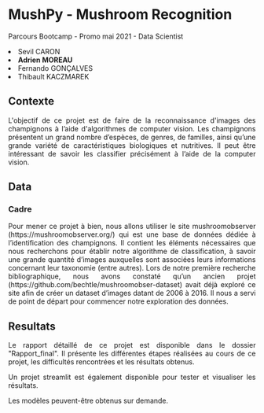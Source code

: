 # MushPy - Mushroom Recognition

Parcours Bootcamp - Promo mai 2021 - Data Scientist

<li> Sevil CARON
<li><B> Adrien MOREAU </B>
<li>Fernando GONÇALVES
<li>Thibault KACZMAREK
</li>

## Contexte

<div align="justify">L'objectif de ce projet est de faire de la reconnaissance d'images des champignons à l’aide d'algorithmes de computer vision. Les champignons présentent un grand nombre d’espèces, de genres, de familles, ainsi qu’une grande variété de caractéristiques biologiques et nutritives. Il peut être intéressant de savoir les classifier précisément à l’aide de la computer vision. </div> 


## Data
### Cadre
<div align="justify">Pour mener ce projet à bien, nous allons utiliser le site mushroomobserver (https://mushroomobserver.org/) qui est une base de données dédiée à l’identification des champignons. Il contient les éléments nécessaires que nous recherchons pour établir notre algorithme de classification, à savoir une grande quantité d’images auxquelles sont associées leurs informations concernant leur taxonomie (entre autres).
Lors de notre première recherche bibliographique, nous avons constaté qu’un ancien projet (https://github.com/bechtle/mushroomobser-dataset) avait déjà exploré ce site afin de créer un dataset d’images datant de 2006 à 2016. Il nous a servi de point de départ pour commencer notre exploration des données. </div>


## Resultats
<div align="justify">
  <p>Le rapport détaillé de ce projet est disponible dans le dossier "Rapport_final". Il présente les différentes étapes réalisées au cours de ce projet, les difficultés rencontrées et les résultats obtenus.</p>
  
  <p>Un projet streamlit est également disponible pour tester et visualiser les résultats.</p>
  
 <p>Les modèles peuvent-être obtenus sur demande.</p>
</div>

